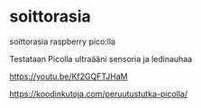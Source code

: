 # soittorasia
soittorasia raspberry pico:lla

Testataan Picolla ultraääni sensoria ja ledinauhaa

https://youtu.be/Kf2GQFTJHaM

https://koodinkutoja.com/peruutustutka-picolla/


